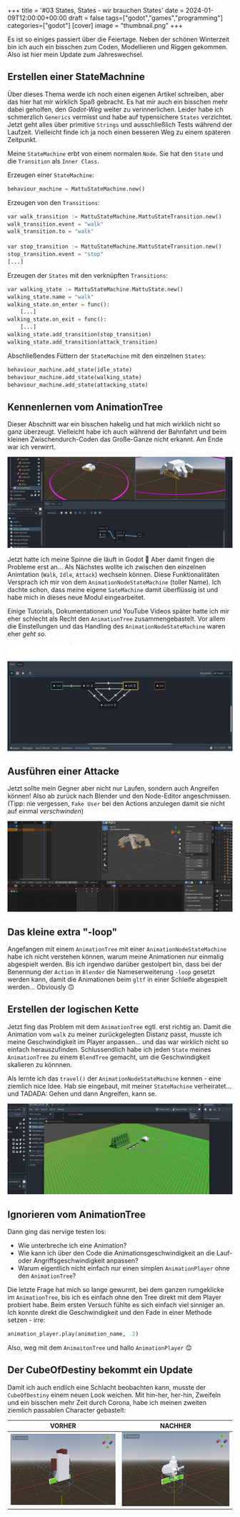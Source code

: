 +++
title = '#03 States, States - wir brauchen States'
date = 2024-01-09T12:00:00+00:00
draft = false
tags=["godot","games","programming"]
categories=["godot"]
[cover]
image = "thumbnail.png"
+++

Es ist so einiges passiert über die Feiertage. Neben der schönen Winterzeit bin ich auch ein bisschen zum Coden, Modellieren und Riggen gekommen. Also ist hier mein Update zum Jahreswechsel.

## Erstellen einer StateMachnine

Über dieses Thema werde ich noch einen eigenen Artikel schreiben, aber das hier hat mir wirklich Spaß gebracht. Es hat mir auch ein bisschen mehr dabei geholfen, den _Godot-Weg_ weiter zu verinnerlichen. Leider habe ich schmerzlich `Generics` vermisst und habe auf typensichere `States` verzichtet. Jetzt geht alles über primitive `Strings` und ausschließlich Tests während der Laufzeit. Vielleicht finde ich ja noch einen besseren Weg zu einem späteren Zeitpunkt.

Meine `StateMachine` erbt von einem normalen `Node`. Sie hat den `State` und die `Transition` als `Inner Class`.

Erzeugen einer `StateMachine`:

```python
behaviour_machine = MattuStateMachine.new()
```

Erzeugen von den `Transitions`:

```python
var walk_transition := MattuStateMachine.MattuStateTransition.new()
walk_transition.event = "walk"
walk_transition.to = "walk"

var stop_transition := MattuStateMachine.MattuStateTransition.new()
stop_transition.event = "stop"
[...]
```

Erzeugen der `States` mit den verknüpften `Transitions`:

```python
var walking_state := MattuStateMachine.MattuState.new()
walking_state.name = "walk"
walking_state.on_enter = func():
    [...]
walking_state.on_exit = func():
    [...]
walking_state.add_transition(stop_transition)
walking_state.add_transition(attack_transition)
```

Abschließendes Füttern der `StateMachine` mit den einzelnen `States`:

```python
behaviour_machine.add_state(idle_state)
behaviour_machine.add_state(walking_state)
behaviour_machine.add_state(attacking_state)
```

## Kennenlernen vom AnimationTree

Dieser Abschnitt war ein bisschen hakelig und hat mich wirklich nicht so ganz überzeugt. Vielleicht habe ich auch während der Bahnfahrt und beim kleinen Zwischendurch-Coden das Große-Ganze nicht erkannt. Am Ende war ich verwirrt.

![animation tree](animation_tree.gif)

Jetzt hatte ich meine Spinne die läuft in Godot 🥳 Aber damit fingen die Probleme erst an... Als Nächstes wollte ich zwischen den einzelnen Animtation (`Walk`, `Idle`, `Attack`) wechseln können. Diese Funktionalitäten Versprach ich mir von dem `AnimationNodeStateMachine` (toller Name). Ich dachte schon, dass meine eigene `SateMachine` damit überflüssig ist und habe mich in dieses neue Modul eingearbeitet.

Einige Tutorials, Dokumentationen und YouTube Videos später hatte ich mir eher schlecht als Recht den `AnimationTree` zusammengebastelt. Vor allem die Einstellungen und das Handling des `AnimationNodeStateMachine` waren eher _geht so_.

![animation state machine](animation_state_machine.png)

## Ausführen einer Attacke

Jetzt sollte mein Gegner aber nicht nur Laufen, sondern auch Angreifen können! Also ab zurück nach Blender und den Node-Editor angeschmissen. (Tipp: nie vergessen, `Fake User` bei den Actions anzulegen damit sie nicht auf einmal _verschwinden_)

![Spider Attack](spider_attack.gif)

## Das kleine extra "-loop"

Angefangen mit einem `AnimationTree` mit einer `AnimationNodeStateMachine` habe ich nicht verstehen können, warum meine Animationen nur einmalig abgespielt werden. Bis ich irgendwo darüber gestolpert bin, dass bei der Benennung der `Action` in `Blender` die Nameserweiterung `-loop` gesetzt werden kann, damit die Animationen beim `gltf` in einer Schleife abgespielt werden... Obviously 🙃

## Erstellen der logischen Kette

Jetzt fing das Problem mit dem `AnimationTree` egtl. erst richtig an. Damit die Animation vom `walk` zu meiner zurückgelegten Distanz passt, musste ich meine Geschwindigkeit im Player anpassen... und das war wirklich nicht so einfach herauszufinden. Schlussendlich habe ich jeden `State` meines `AnimationTree` zu einem `BlendTree` gemacht, um die Geschwindigkeit skalieren zu könnnen.

Als lernte ich das `travel()` der `AnimationNodeStateMachine` kennen - eine ziemlich nice Idee. Hab sie eingebaut, mit meiner `StateMachine` verheiratet... und TADADA: Gehen und dann Angreifen, kann se.

![Walk Attack](state_machine_iwa.gif)

## Ignorieren vom AnimationTree

Dann ging das nervige testen los:

- Wie unterbreche ich eine Animation?
- Wie kann ich über den Code die Animationsgeschwindigkeit an die Lauf- oder Angriffsgeschwindigkeit anpassen?
- Warum eigentlich nicht einfach nur einen simplen `AnimationPlayer` ohne den `AnimationTree`?

Die letzte Frage hat mich so lange gewurmt, bei dem ganzen rumgeklicke im `AnimationTree`, bis ich es einfach ohne den Tree direkt mit dem Player probiert habe. Beim ersten Versuch fühlte es sich einfach viel sinniger an. Ich konnte direkt die Geschwindigkeit und den Fade in einer Methode setzen - irre:

```python
animation_player.play(animation_name, .2)
```

Also, weg mit dem `AnimaitonTree` und hallo `AnimationPlayer` 😊

## Der CubeOfDestiny bekommt ein Update

Damit ich auch endlich eine Schlacht beobachten kann, musste der `CubeOfDestiny` einem neuen Look weichen. Mit hin-her, her-hin, Zweifeln und ein bisschen mehr Zeit durch Corona, habe ich meinen zweiten ziemlich passablen Character gebastelt:

|VORHER|NACHHER|
|:--:|:--:|
|![Cube](cube.png)|![Soldier](soldier.png)|
